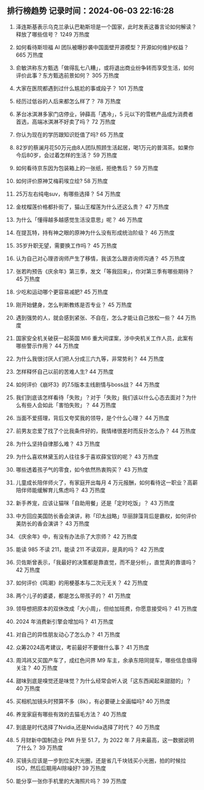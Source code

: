 
## 排行榜趋势 记录时间：2024-06-03 22:16:28
  
  1. 泽连斯基表示乌克兰承认巴勒斯坦是一个国家，此时发表这番言论如何解读？释放了哪些信号？ 1249 万热度
    
  2. 如何看待斯坦福 AI 团队被曝抄袭中国面壁开源模型？开源如何维护权益？ 665 万热度
    
  3. 俞敏洪称东方甄选「做得乱七八糟」，或将退出商业纷争转而享受生活，如何评价此事？东方甄选前景如何？ 305 万热度
    
  4. 大家在医院都遇到过什么尴尬的事或段子？ 101 万热度
    
  5. 经历过低谷的人后来都怎么样了？ 78 万热度
    
  6. 茅台冰淇淋多家门店停业，钟薛高「遇冷」，5 元以下的雪糕产品成为消费者首选，高端冰淇淋不好卖了吗？ 72 万热度
    
  7. 你认为现在的学历跟知识贬值了吗? 65 万热度
    
  8. 82岁的蔡澜月花50万元由8人团队照顾生活起居，喝1万元的普洱茶。如果你今后80岁，会过着怎样的生活？ 59 万热度
    
  9. 如何看待京东因为包装箱上的一张纸，拒绝售后？ 59 万热度
    
  10. 如何评价原神艾梅莉埃立绘? 58 万热度
    
  11. 25万左右纯电suv，有哪些选择？ 54 万热度
    
  12. 金枕榴莲价格都扑街了，猫山王榴莲为什么还这么贵？ 47 万热度
    
  13. 为什么「懂得越多越感觉生活没意思」呢？ 46 万热度
    
  14. 在提瓦特，持有神之眼的原神为什么没有形成统治阶级？ 46 万热度
    
  15. 35岁升职无望，需要换工作吗？ 45 万热度
    
  16. 认为自己对心理咨询师产生了移情，我该怎么跟咨询师沟通？ 45 万热度
    
  17. 张若昀预告《庆余年》第三季，发文「等我回来」，你对第三季有哪些期待？ 45 万热度
    
  18. 少吃和运动哪个更容易减肥? 45 万热度
    
  19. 刚开始健身，怎么判断教练是否专业？ 45 万热度
    
  20. 遇到强势的人，就会感到紧张、不自在，怎么才能让自己放松一些？ 44 万热度
    
  21. 国家安全机关破获一起英国 MI6 重大间谍案，涉中央机关工作人员，此案有哪些警示作用？ 44 万热度
    
  22. 为什么我很讨厌人们把人分成三六九等，非常势利？ 44 万热度
    
  23. 怎样释怀自己以前的苦难人生? 44 万热度
    
  24. 如何评价《崩坏3》的7.5版本主线剧情与boss战？ 44 万热度
    
  25. 我们到底该怎样看待「失败」？对于「失败」我们该以什么心态去面对？为什么有些人会如此「害怕失败」？ 44 万热度
    
  26. 当面不爱搭理，背后又夸奖我的领导，是个什么心理？ 44 万热度
    
  27. 前男友恋爱了找了个比我条件好的，我情绪很差时而反扑怎么办？ 44 万热度
    
  28. 为什么坚持自律那么难？ 43 万热度
    
  29. 为什么喜欢林黛玉的人往往多于喜欢薛宝钗的呢？ 43 万热度
    
  30. 哪些透着孩子气的零食，如今依然热衷购买？ 43 万热度
    
  31. 儿童成长陪伴师火了，有家庭开出每月 4 万元报酬，如何看待这一职业？高薪陪伴师能缓解育儿焦虑吗？ 43 万热度
    
  32. 新手养宠，应该让猫咪「自助用餐」还是「定时吃饭」？ 43 万热度
    
  33. 中方回应美国防长香会演讲，称「印太战略」华丽辞藻背后是霸权，如何评价美防长的香会演讲？ 43 万热度
    
  34. 《庆余年》中，有没有办法杀了大宗师？ 42 万热度
    
  35. 能读 985 不读 211，能读 211 不读双非，是真的吗？ 42 万热度
    
  36. 贝佐斯曾表示，「我最好的决策都是靠直觉，而不是分析」，直觉真的靠谱吗？ 42 万热度
    
  37. 如何评价《鸣潮》的用梗基本与二次元无关？ 42 万热度
    
  38. 两个儿子的婆婆，都是怎么带孩子的？ 41 万热度
    
  39. 领导想把原本的双休改成「大小周」，但给加班费，你愿意接受吗？ 41 万热度
    
  40. 2024 年消费新引擎会增加吗？ 41 万热度
    
  41. 对自己的异性朋友动心了怎么办？ 41 万热度
    
  42. 众筹2024高考建议，考前最好不要做什么事？ 41 万热度
    
  43. 周鸿祎又买国产车了，成红色问界 M9 车主，余承东陪同提车，哪些信息值得关注？ 40 万热度
    
  44. 甜味到底是嗅觉还是味觉？为什么经常会听人说「这东西闻起来甜甜的」？ 40 万热度
    
  45. 买相机加镜头时预算不多（8k），有必要硬上全画幅吗? 40 万热度
    
  46. 养宠家庭有哪些有效的去猫毛方法？ 40 万热度
    
  47. 到底是时代选择了Nvidia,还是Nvidia选择了时代？ 40 万热度
    
  48. 5 月财新中国制造业 PMI 升至 51.7，为 2022 年 7 月来最高，这一数据说明了什么？ 39 万热度
    
  49. 买镜头应该是一步到位买大光圈，还是省几千块钱买小光圈，拍的时候拉ISO，然后后期用AI除噪好? 39 万热度
    
  50. 能分享一张你手机里的大海照片吗？ 39 万热度
    